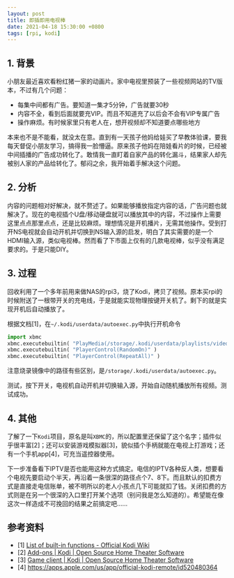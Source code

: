 ```yaml
---
layout: post
title: 即插即用电视棒
date: 2021-04-18 15:30:00 +0800
tags: [rpi, kodi]
---
```


## 1. 背景

小朋友最近喜欢看粉红猪一家的动画片。家中电视里预装了一些视频网站的TV版本，不过有几个问题：

* 每集中间都有广告。要知道一集才5分钟，广告就要30秒
* 内容不全，看到后面就要充VIP。而且不知道充了以后会不会有VIP专属广告
* 操作麻烦。有时候家里只有老人在，想开视频却不知道要点哪些地方

本来也不是不能看，就没太在意。直到有一天孩子他妈给娃买了早教体验课，要我每天督促小朋友学习，搞得我一脸懵逼。原来孩子他妈在陪娃看片的时候，已经被中间插播的广告成功转化了。敢情我一直盯着自家产品的转化漏斗，结果家人却先被别人家的产品给转化了。郁闷之余，我开始着手解决这个问题。

## 2. 分析

内容的问题相对好解决，就不赘述了。如果能够播放指定内容的话，广告问题也就解决了。现在的电视插个U盘/移动硬盘就可以播放其中的内容，不过操作上需要这里点点那里点点，还是比较麻烦。理想情况是开机播片，无需其他操作。受到打开NS电视就会自动开机并切换到NS输入源的启发，明白了其实需要的是一个HDMI输入源，类似电视棒。然而看了下市面上仅有的几款电视棒，似乎没有满足要求的。于是只能DIY。

## 3. 过程

回收利用了一个多年前用来做NAS的rpi3，烧了Kodi，拷贝了视频。原本买rpi的时候附送了一根带开关的充电线，于是就能实现物理按键开关机了。剩下的就是实现开机后自动播放了。

根据文档[1]，在`~/.kodi/userdata/autoexec.py`中执行开机命令

```python
import xbmc
xbmc.executebuiltin( "PlayMedia(/storage/.kodi/userdata/playlists/video/peppapig.m3u)" )
xbmc.executebuiltin( "PlayerControl(RandomOn)" )
xbmc.executebuiltin( "PlayerControl(RepeatAll)" )
```

注意烧录镜像中的路径有些区别，是`/storage/.kodi/userdata/autoexec.py`。

测试，按下开关，电视机自动开机并切换输入源，开始自动随机播放所有视频。测试成功。

## 4. 其他

了解了一下`Kodi`项目，原名是叫`XBMC`的，所以配置里还保留了这个名字；插件似乎很丰富[2]；还可以安装游戏模拟器[3]，貌似插个手柄就能在电视上打游戏；还有一个手机app[4]，可充当遥控器使用。

下一步准备看下IPTV是否也能用这种方式搞定。电信的IPTV各种反人类，想要看个电视先要启动个半天，再沿着一条很深的路径点个7、8下。而且默认的扣费方式是直接走电信账单，被不明所以的老人小孩点几下可能就扣了钱。关闭扣费的方式则是在另一个很深的入口里打开某个选项（别问我是怎么知道的）。希望能在像这次一样造成不可挽回的结果之前搞定吧……

## 参考资料
* [1] [List of built-in functions - Official Kodi Wiki](https://kodi.wiki/view/List_of_built-in_functions)
* [2] [Add-ons \| Kodi \| Open Source Home Theater Software](https://kodi.tv/addons)
* [3] [Game client \| Kodi \| Open Source Home Theater Software](https://kodi.tv/addons/game-client)
* [4] https://apps.apple.com/us/app/official-kodi-remote/id520480364
